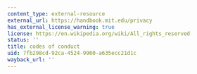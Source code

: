 ```yaml
---
content_type: external-resource
external_url: https://handbook.mit.edu/privacy
has_external_license_warning: true
license: https://en.wikipedia.org/wiki/All_rights_reserved
status: ''
title: codes of conduct
uid: 7fb298cd-92ca-4524-9960-a635ecc21d1c
wayback_url: ''
---
```

